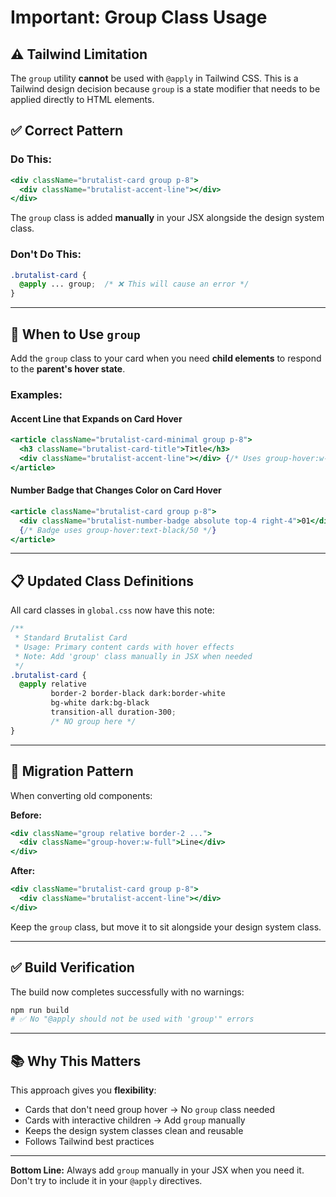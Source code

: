 # Important: Group Class Usage

## ⚠️ Tailwind Limitation

The `group` utility **cannot** be used with `@apply` in Tailwind CSS. This is a Tailwind design decision because `group` is a state modifier that needs to be applied directly to HTML elements.

## ✅ Correct Pattern

### Do This:
```jsx
<div className="brutalist-card group p-8">
  <div className="brutalist-accent-line"></div>
</div>
```

The `group` class is added **manually** in your JSX alongside the design system class.

### Don't Do This:
```css
.brutalist-card {
  @apply ... group;  /* ❌ This will cause an error */
}
```

---

## 🎯 When to Use `group`

Add the `group` class to your card when you need **child elements** to respond to the **parent's hover state**.

### Examples:

#### Accent Line that Expands on Card Hover
```jsx
<article className="brutalist-card-minimal group p-8">
  <h3 className="brutalist-card-title">Title</h3>
  <div className="brutalist-accent-line"></div> {/* Uses group-hover:w-full */}
</article>
```

#### Number Badge that Changes Color on Card Hover
```jsx
<article className="brutalist-card group p-8">
  <div className="brutalist-number-badge absolute top-4 right-4">01</div>
  {/* Badge uses group-hover:text-black/50 */}
</article>
```

---

## 📋 Updated Class Definitions

All card classes in `global.css` now have this note:

```css
/**
 * Standard Brutalist Card
 * Usage: Primary content cards with hover effects
 * Note: Add 'group' class manually in JSX when needed
 */
.brutalist-card {
  @apply relative 
         border-2 border-black dark:border-white 
         bg-white dark:bg-black 
         transition-all duration-300;
         /* NO group here */
}
```

---

## 🔧 Migration Pattern

When converting old components:

**Before:**
```jsx
<div className="group relative border-2 ...">
  <div className="group-hover:w-full">Line</div>
</div>
```

**After:**
```jsx
<div className="brutalist-card group p-8">
  <div className="brutalist-accent-line"></div>
</div>
```

Keep the `group` class, but move it to sit alongside your design system class.

---

## ✅ Build Verification

The build now completes successfully with no warnings:
```bash
npm run build
# ✅ No "@apply should not be used with 'group'" errors
```

---

## 📚 Why This Matters

This approach gives you **flexibility**:
- Cards that don't need group hover → No `group` class needed
- Cards with interactive children → Add `group` manually
- Keeps the design system classes clean and reusable
- Follows Tailwind best practices

---

**Bottom Line:** Always add `group` manually in your JSX when you need it. Don't try to include it in your `@apply` directives.
